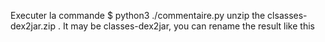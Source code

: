 Executer la commande $ python3 ./commentaire.py
unzip the clsasses-dex2jar.zip . It may be classes-dex2jar, you can rename the result like this

